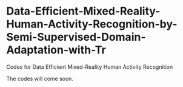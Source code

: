 # Data-Efficient-Mixed-Reality-Human-Activity-Recognition-by-Semi-Supervised-Domain-Adaptation-with-Tr
Codes for Data Efficient Mixed-Reality Human Activity Recognition


The codes will come soon. 







